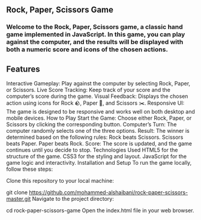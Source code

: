 ## Rock, Paper, Scissors Game
<h3>Welcome to the Rock, Paper, Scissors game, a classic hand game implemented in JavaScript. In this game, you can play against the computer, and the results will be displayed with both a numeric score and icons of the chosen actions.</h3>

## Features
Interactive Gameplay: Play against the computer by selecting Rock, Paper, or Scissors.
Live Score Tracking: Keep track of your score and the computer’s score during the game.
Visual Feedback: Displays the chosen action using icons for Rock 🪨, Paper 📄, and Scissors ✂️.
Responsive UI: The game is designed to be responsive and works well on both desktop and mobile devices.
How to Play
Start the Game: Choose either Rock, Paper, or Scissors by clicking the corresponding button.
Computer’s Turn: The computer randomly selects one of the three options.
Result: The winner is determined based on the following rules:
Rock beats Scissors.
Scissors beats Paper.
Paper beats Rock.
Score: The score is updated, and the game continues until you decide to stop.
Technologies Used
HTML5 for the structure of the game.
CSS3 for the styling and layout.
JavaScript for the game logic and interactivity.
Installation and Setup
To run the game locally, follow these steps:

Clone this repository to your local machine:

git clone https://github.com/mohammed-alshaibani/rock-paper-scissors-master.git
Navigate to the project directory:

cd rock-paper-scissors-game
Open the index.html file in your web browser.
